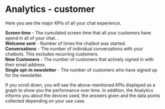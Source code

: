 # Analytics - customer 

Here you see the major KPIs of all your chat experience.

**Screen time** - The cumulated screen time that all your customers have spend in all of your chat.              .       
**Welcome sent** - Number of times the chatbot was started.    
**Conversations** - The number of individual conversations with your chatbots. This excludes recurring customers.    
**New Customers** - The number of customers that actively signed in with their email address.    
**Single opt-in newsletter** - The number of customers who have signed up for the newsletter.     

If you scroll down, you will see the above-mentioned KPIs displayed as a graph to show you the performance over time. In addition, the Analytics informs you about the devices used, the answers given and the data points collected depending on your use case.
